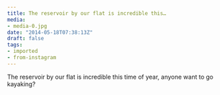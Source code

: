 ```yaml
---
title: The reservoir by our flat is incredible this…
media:
- media-0.jpg
date: "2014-05-18T07:38:13Z"
draft: false
tags:
- imported
- from-instagram
---
```

The reservoir by our flat is incredible this time of year, anyone want to go kayaking?
